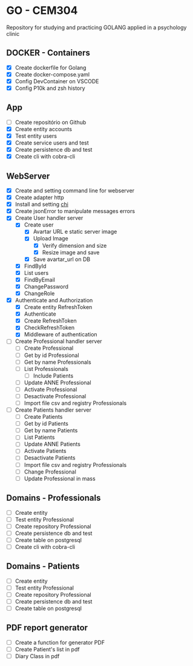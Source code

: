 # GO - CEM304

Repository for studying and practicing GOLANG applied in a psychology clinic

## DOCKER - Containers
 - [X] Create dockerfile for Golang
 - [X] Create docker-compose.yaml
 - [X] Config DevContainer on VSCODE
 - [X] Config P10k and zsh history

## App
 - [ ] Create repositório on Github
 - [X] Create entity accounts
 - [X] Test entity users
 - [X] Create service users and test
 - [X] Create persistence db and test
 - [X] Create cli with cobra-cli

## WebServer
 - [X] Create and setting command line for webserver
 - [X] Create adapter http
 - [X] Install and setting [chi](https://go-chi.io/#/) 
 - [X] Create jsonError to manipulate messages errors
 - [X] Create User handler server
   - [X] Create user
     - [X] Avartar URL e static server image
     - [X] Upload Image
       - [X] Verify dimension and size
       - [X] Resize image and save
     - [X] Save avartar_url on DB
   - [X] FindById
   - [X] List users
   - [X] FindByEmail
   - [X] ChangePassword
   - [X] ChangeRole
 - [X] Authenticate and Authorization
   - [X] Create entity RefreshToken
   - [X] Authenticate
   - [X] Create RefreshToken
   - [X] CheckRefreshToken
   - [X] Middleware of authentication
 - [ ] Create Professional handler server
   - [ ] Create Professional
   - [ ] Get by id Professional
   - [ ] Get by name Professionals
   - [ ] List Professionals
     - [ ] Include Patients
   - [ ] Update ANNE Professional
   - [ ] Activate Professional
   - [ ] Desactivate Professional
   - [ ] Import file csv and registry Professionals
- [ ] Create Patients handler server
   - [ ] Create Patients
   - [ ] Get by id Patients
   - [ ] Get by name Patients
   - [ ] List Patients
   - [ ] Update ANNE Patients
   - [ ] Activate Patients
   - [ ] Desactivate Patients
   - [ ] Import file csv and registry Professionals
   - [ ] Change Professional
   - [ ] Update Professional in mass

## Domains - Professionals
 - [ ] Create entity
 - [ ] Test entity Professional
 - [ ] Create repository Professional
 - [ ] Create persistence db and test
 - [ ] Create table on postgresql
 - [ ] Create cli with cobra-cli

## Domains - Patients
 - [ ] Create entity
 - [ ] Test entity Professional
 - [ ] Create repository Professional
 - [ ] Create persistence db and test
 - [ ] Create table on postgresql

## PDF report generator
 - [ ] Create a function for generator PDF
 - [ ] Create Patient's list in pdf
 - [ ] Diary Class in pdf
